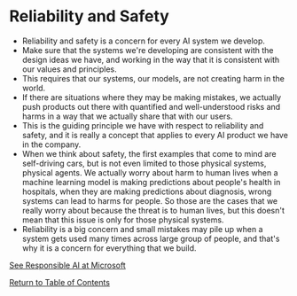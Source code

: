 # Reliability and Safety

 - Reliability and safety is a concern for every AI system we develop.
 - Make sure that the systems we're developing are consistent with the design ideas we have, and working in the way that it is consistent with our values and principles.
 - This requires that our systems, our models, are not creating harm in the world.
 - If there are situations where they may be making mistakes, we actually push products out there with quantified and well-understood risks and harms in a way that we actually share that with our users.
 - This is the guiding principle we have with respect to reliability and safety, and it is really a concept that applies to every AI product we have in the company.
 - When we think about safety, the first examples that come to mind are self-driving cars, but is not even limited to those physical systems, physical agents. We actually worry about harm to human lives when a machine learning model is making predictions about people's health in hospitals, when they are making predictions about diagnosis, wrong systems can lead to harms for people. So those are the cases that we really worry about because the threat is to human lives, but this doesn't mean that this issue is only for those physical systems.
 - Reliability is a big concern and small mistakes may pile up when a system gets used many times across large group of people, and that's why it is a concern for everything that we build.

[See Responsible AI at Microsoft](https://www.microsoft.com/en-ca/ai/responsible-ai)

 [Return to Table of Contents](../README.md)
